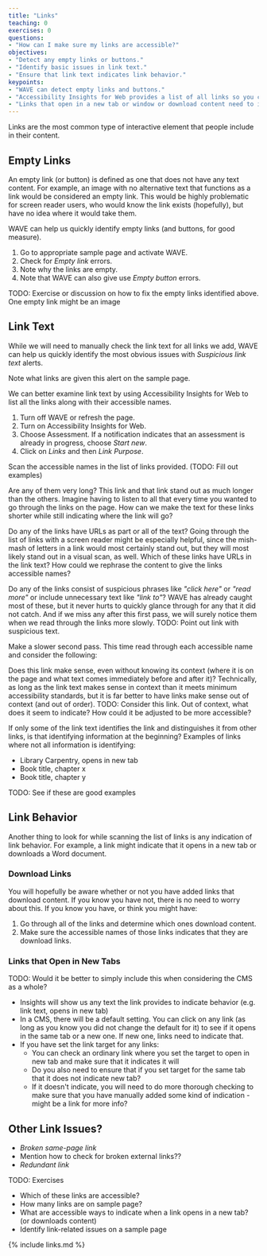 ```yaml
---
title: "Links"
teaching: 0
exercises: 0
questions:
- "How can I make sure my links are accessible?"
objectives:
- "Detect any empty links or buttons."
- "Identify basic issues in link text."
- "Ensure that link text indicates link behavior."
keypoints:
- "WAVE can detect empty links and buttons."
- "Accessibility Insights for Web provides a list of all links so you can check how they will be identified."
- "Links that open in a new tab or window or download content need to indicate this to users."
---
```


<!--
Concepts/issues:
- Links and buttons are not empty.
- Link text is short and to the point.
    - URLs are not part of link text.
    - Links do not use click here, read more, link to, etc.
- Identifying information for a link is at the beginning.
- Link text makes sense either with or without context (preferably out of context and out of order).
- Links always indicated when they will open in a new tab/window or download content.

Plan:
- Check for empty links (and buttons) with WAVE.
- Check for suspicious link text with WAVE (won't necessarily catch everything, but a good start).
- Check link text more thoroughly with Insights.
- Check for link text and link behavior with Insights.

Refer:
- Testing document accessibility.
- Ways to indicate link behavior.
-->

Links are the most common type of interactive element that people include in their content.

## Empty Links

An empty link (or button) is defined as one that does not have any text content. For example, an image with no alternative text that functions as a link would be considered an empty link. This would be highly problematic for screen reader users, who would know the link exists (hopefully), but have no idea where it would take them.

WAVE can help us quickly identify empty links (and buttons, for good measure).

1. Go to appropriate sample page and activate WAVE.
2. Check for _Empty link_ errors.
3. Note why the links are empty.
4. Note that WAVE can also give use _Empty button_ errors.

TODO: Exercise or discussion on how to fix the empty links identified above. One empty link might be an image

## Link Text

While we will need to manually check the link text for all links we add, WAVE can help us quickly identify the most obvious issues with _Suspicious link text_ alerts.

Note what links are given this alert on the sample page.

We can better examine link text by using Accessibility Insights for Web to list all the links along with their accessible names.

1. Turn off WAVE or refresh the page.
2. Turn on Accessibility Insights for Web.
3. Choose Assessment. If a notification indicates that an assessment is already in progress, choose _Start new_.
4. Click on _Links_ and then _Link Purpose_.

Scan the accessible names in the list of links provided. (TODO: Fill out examples)

Are any of them very long? This link and that link stand out as much longer than the others. Imagine having to listen to all that every time you wanted to go through the links on the page. How can we make the text for these links shorter while still indicating where the link will go?

Do any of the links have URLs as part or all of the text? Going through the list of links with a screen reader might be especially helpful, since the mish-mash of letters in a link would most certainly stand out, but they will most likely stand out in a visual scan, as well. Which of these links have URLs in the link text? How could we rephrase the content to give the links accessible names?

Do any of the links consist of suspicious phrases like _"click here"_ or _"read more"_ or include unnecessary text like _"link to"_? WAVE has already caught most of these, but it never hurts to quickly glance through for any that it did not catch. And if we miss any after this first pass, we will surely notice them when we read through the links more slowly. TODO: Point out link with suspicious text.

Make a slower second pass. This time read through each accessible name and consider the following:

Does this link make sense, even without knowing its context (where it is on the page and what text comes immediately before and after it)? Technically, as long as the link text makes sense in context than it meets minimum accessibility standards, but it is far better to have links make sense out of context (and out of order). TODO: Consider this link. Out of context, what does it seem to indicate? How could it be adjusted to be more accessible?

If only some of the link text identifies the link and distinguishes it from other links, is that identifying information at the beginning? Examples of links where not all information is identifying:

- Library Carpentry, opens in new tab
- Book title, chapter x
- Book title, chapter y

TODO: See if these are good examples

## Link Behavior

Another thing to look for while scanning the list of links is any indication of link behavior. For example, a link might indicate that it opens in a new tab or downloads a Word document.

### Download Links

You will hopefully be aware whether or not you have added links that download content. If you know you have not, there is no need to worry about this. If you know you have, or think you might have:

1. Go through all of the links and determine which ones download content.
2. Make sure the accessible names of those links indicates that they are download links.

### Links that Open in New Tabs

TODO: Would it be better to simply include this when considering the CMS as a whole?

- Insights will show us any text the link provides to indicate behavior (e.g. link text, opens in new tab)
- In a CMS, there will be a default setting. You can click on any link (as long as you know you did not change the default for it) to see if it opens in the same tab or a new one. If new one, links need to indicate that.
- If you have set the link target for any links:
    - You can check an ordinary link where you set the target to open in new tab and make sure that it indicates it will
    - Do you also need to ensure that if you set target for the same tab that it does not indicate new tab?
    - If it doesn't indicate, you will need to do more thorough checking to make sure that you have manually added some kind of indication - might be a link for more info?

## Other Link Issues?

- _Broken same-page link_
- Mention how to check for broken external links??
- _Redundant link_

TODO: Exercises

- Which of these links are accessible?
- How many links are on sample page?
- What are accessible ways to indicate when a link opens in a new tab? (or downloads content)
- Identify link-related issues on a sample page

{% include links.md %}

